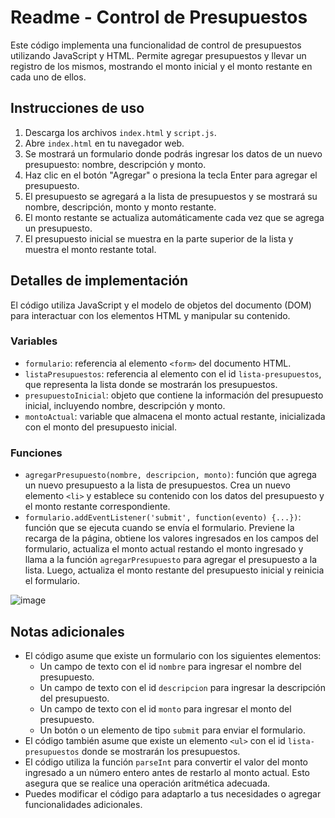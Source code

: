 # Readme - Control de Presupuestos

Este código implementa una funcionalidad de control de presupuestos utilizando JavaScript y HTML. Permite agregar presupuestos y llevar un registro de los mismos, mostrando el monto inicial y el monto restante en cada uno de ellos.

## Instrucciones de uso

1. Descarga los archivos `index.html` y `script.js`.
2. Abre `index.html` en tu navegador web.
3. Se mostrará un formulario donde podrás ingresar los datos de un nuevo presupuesto: nombre, descripción y monto.
4. Haz clic en el botón "Agregar" o presiona la tecla Enter para agregar el presupuesto.
5. El presupuesto se agregará a la lista de presupuestos y se mostrará su nombre, descripción, monto y monto restante.
6. El monto restante se actualiza automáticamente cada vez que se agrega un presupuesto.
7. El presupuesto inicial se muestra en la parte superior de la lista y muestra el monto restante total.

## Detalles de implementación

El código utiliza JavaScript y el modelo de objetos del documento (DOM) para interactuar con los elementos HTML y manipular su contenido.

### Variables

- `formulario`: referencia al elemento `<form>` del documento HTML.
- `listaPresupuestos`: referencia al elemento con el id `lista-presupuestos`, que representa la lista donde se mostrarán los presupuestos.
- `presupuestoInicial`: objeto que contiene la información del presupuesto inicial, incluyendo nombre, descripción y monto.
- `montoActual`: variable que almacena el monto actual restante, inicializada con el monto del presupuesto inicial.

### Funciones

- `agregarPresupuesto(nombre, descripcion, monto)`: función que agrega un nuevo presupuesto a la lista de presupuestos. Crea un nuevo elemento `<li>` y establece su contenido con los datos del presupuesto y el monto restante correspondiente.
- `formulario.addEventListener('submit', function(evento) {...})`: función que se ejecuta cuando se envía el formulario. Previene la recarga de la página, obtiene los valores ingresados en los campos del formulario, actualiza el monto actual restando el monto ingresado y llama a la función `agregarPresupuesto` para agregar el presupuesto a la lista. Luego, actualiza el monto restante del presupuesto inicial y reinicia el formulario.

![image](![image](https://github.com/Abadesa/app-presupuestos/assets/126904176/616985b2-27e0-44e6-844b-034e38c4e869))

## Notas adicionales

- El código asume que existe un formulario con los siguientes elementos:
  - Un campo de texto con el id `nombre` para ingresar el nombre del presupuesto.
  - Un campo de texto con el id `descripcion` para ingresar la descripción del presupuesto.
  - Un campo de texto con el id `monto` para ingresar el monto del presupuesto.
  - Un botón o un elemento de tipo `submit` para enviar el formulario.
- El código también asume que existe un elemento `<ul>` con el id `lista-presupuestos` donde se mostrarán los presupuestos.
- El código utiliza la función `parseInt` para convertir el valor del monto ingresado a un número entero antes de restarlo al monto actual. Esto asegura que se realice una operación aritmética adecuada.
- Puedes modificar el código para adaptarlo a tus necesidades o agregar funcionalidades adicionales.
